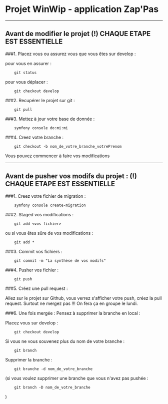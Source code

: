 # Projet WinWip - application Zap'Pas 
***

## Avant de modifier le projet (!) CHAQUE ETAPE EST ESSENTIELLE

###1. Placez vous ou assurez vous que vous êtes sur develop : 

pour vous en assurer : 

        git status

pour vous déplacer : 
        
        git checkout develop

###2. Recupérer le projet sur git  :  

        git pull

###3. Mettez à jour votre base de donnée : 

        symfony console do:mi:mi

###4. Creez votre branche :

        git checkout -b nom_de_votre_branche_votrePrenom 

Vous pouvez commencer à faire vos modifications
 
***

## Avant de pusher vos modifs du projet :  (!) CHAQUE ETAPE EST ESSENTIELLE

###1. Creez votre fichier de migration :

        symfony console create-migration
        
###2. Staged vos modifications : 

        git add <vos fichier> 
ou si vous êtes sûre de vos modifications : 
        
        git add *

###3. Commit vos fichiers : 

        git commit -m "La synthèse de vos modifs"

###4. Pusher vos fichier  : 

        git push
        
###5. Créez une pull request : 

Allez sur le projet sur Github, vous verrez s'afficher votre push, créez la pull request. 
Surtout ne mergez pas !!! On fera ça en groupe le lundi. 

###6. Une fois mergée : 
Pensez à supprimer la branche en local : 

Placez vous sur develop : 

        git checkout develop
        
Si vous ne vous souvenez plus du nom de votre branche : 

        git branch
        
Supprimer la branche :

        git branche -d nom_de_votre_branche
        
(si vous voulez supprimer une branche que vous n'avez pas pushée : 

        git branch -D nom_de_votre_branche
)
        